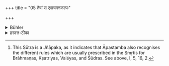 +++
title = "05 तेषां स एवाचमनकल्पः"

+++

<details><summary>Bühler</summary>

5. For them is prescribed the same rule of sipping water (as for their masters). [^2] 


[^2]:  This Sūtra is a Jñāpaka, as it indicates that Āpastamba also recognises the different rules which are usually prescribed in the Smṛtis for Brāhmaṇas, Kṣatriyas, Vaiśyas, and Śūdras. See above, I, 5, 16, 2.
</details>

<details><summary>हरदत्त-टीका</summary>

## सूत्रम्
तेषां स एवाऽऽचमनकल्पः ॥५॥  
### टिप्पनी
तेषां शूद्राणामन्नसंस्कारेऽधिकृतानां स एवाऽऽचमनकल्पो वेदितव्यः, यस्याऽन्नं पचन्ति । यदि ब्राह्मणस्य, हृदयङ्गमाभिरद्भिः। यदि क्षत्रियस्य, कण्ठगाभिः । यदि वैश्यस्य, तालुगाभिः । इन्द्रियोपस्पर्शन च भवति ॥५॥
</details>
